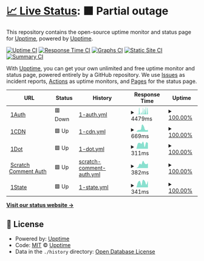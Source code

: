 # [📈 Live Status](https://status.onedot.cf): <!--live status--> **🟧 Partial outage**

This repository contains the open-source uptime monitor and status page for [Upptime](https://upptime.js.org), powered by [Upptime](https://github.com/upptime/upptime).

[![Uptime CI](https://github.com/onedotprojects/status/workflows/Uptime%20CI/badge.svg)](https://github.com/upptime/upptime/actions?query=workflow%3A%22Uptime+CI%22) [![Response Time CI](https://github.com/onedotprojects/status/workflows/Response%20Time%20CI/badge.svg)](https://github.com/upptime/upptime/actions?query=workflow%3A%22Response+Time+CI%22) [![Graphs CI](https://github.com/onedotprojects/status/workflows/Graphs%20CI/badge.svg)](https://github.com/upptime/upptime/actions?query=workflow%3A%22Graphs+CI%22) [![Static Site CI](https://github.com/onedotprojects/status/workflows/Static%20Site%20CI/badge.svg)](https://github.com/upptime/upptime/actions?query=workflow%3A%22Static+Site+CI%22) [![Summary CI](https://github.com/onedotprojects/status/workflows/Summary%20CI/badge.svg)](https://github.com/upptime/upptime/actions?query=workflow%3A%22Summary+CI%22)

With [Upptime](https://upptime.js.org), you can get your own unlimited and free uptime monitor and status page, powered entirely by a GitHub repository. We use [Issues](https://github.com/upptime/upptime/issues) as incident reports, [Actions](https://github.com/upptime/upptime/actions) as uptime monitors, and [Pages](https://status.onedot.cf) for the status page.

<!--start: status pages-->
<!-- This summary is generated by Upptime (https://github.com/upptime/upptime) -->
<!-- Do not edit this manually, your changes will be overwritten -->
<!-- prettier-ignore -->
| URL | Status | History | Response Time | Uptime |
| --- | ------ | ------- | ------------- | ------ |
| <img alt="" src="https://favicons.githubusercontent.com/auth.onedot.cf" height="13"> [1Auth](https://auth.onedot.cf) | 🟥 Down | [1-auth.yml](https://github.com/onedotprojects/status/commits/HEAD/history/1-auth.yml) | <details><summary><img alt="Response time graph" src="./graphs/1-auth/response-time-week.png" height="20"> 4479ms</summary><br><a href="https://status.onedot.cf/history/1-auth"><img alt="Response time 4797" src="https://img.shields.io/endpoint?url=https%3A%2F%2Fraw.githubusercontent.com%2Fonedotprojects%2Fstatus%2FHEAD%2Fapi%2F1-auth%2Fresponse-time.json"></a><br><a href="https://status.onedot.cf/history/1-auth"><img alt="24-hour response time 4745" src="https://img.shields.io/endpoint?url=https%3A%2F%2Fraw.githubusercontent.com%2Fonedotprojects%2Fstatus%2FHEAD%2Fapi%2F1-auth%2Fresponse-time-day.json"></a><br><a href="https://status.onedot.cf/history/1-auth"><img alt="7-day response time 4479" src="https://img.shields.io/endpoint?url=https%3A%2F%2Fraw.githubusercontent.com%2Fonedotprojects%2Fstatus%2FHEAD%2Fapi%2F1-auth%2Fresponse-time-week.json"></a><br><a href="https://status.onedot.cf/history/1-auth"><img alt="30-day response time 4797" src="https://img.shields.io/endpoint?url=https%3A%2F%2Fraw.githubusercontent.com%2Fonedotprojects%2Fstatus%2FHEAD%2Fapi%2F1-auth%2Fresponse-time-month.json"></a><br><a href="https://status.onedot.cf/history/1-auth"><img alt="1-year response time 4797" src="https://img.shields.io/endpoint?url=https%3A%2F%2Fraw.githubusercontent.com%2Fonedotprojects%2Fstatus%2FHEAD%2Fapi%2F1-auth%2Fresponse-time-year.json"></a></details> | <details><summary><a href="https://status.onedot.cf/history/1-auth">100.00%</a></summary><a href="https://status.onedot.cf/history/1-auth"><img alt="All-time uptime 100.00%" src="https://img.shields.io/endpoint?url=https%3A%2F%2Fraw.githubusercontent.com%2Fonedotprojects%2Fstatus%2FHEAD%2Fapi%2F1-auth%2Fuptime.json"></a><br><a href="https://status.onedot.cf/history/1-auth"><img alt="24-hour uptime 100.00%" src="https://img.shields.io/endpoint?url=https%3A%2F%2Fraw.githubusercontent.com%2Fonedotprojects%2Fstatus%2FHEAD%2Fapi%2F1-auth%2Fuptime-day.json"></a><br><a href="https://status.onedot.cf/history/1-auth"><img alt="7-day uptime 100.00%" src="https://img.shields.io/endpoint?url=https%3A%2F%2Fraw.githubusercontent.com%2Fonedotprojects%2Fstatus%2FHEAD%2Fapi%2F1-auth%2Fuptime-week.json"></a><br><a href="https://status.onedot.cf/history/1-auth"><img alt="30-day uptime 100.00%" src="https://img.shields.io/endpoint?url=https%3A%2F%2Fraw.githubusercontent.com%2Fonedotprojects%2Fstatus%2FHEAD%2Fapi%2F1-auth%2Fuptime-month.json"></a><br><a href="https://status.onedot.cf/history/1-auth"><img alt="1-year uptime 100.00%" src="https://img.shields.io/endpoint?url=https%3A%2F%2Fraw.githubusercontent.com%2Fonedotprojects%2Fstatus%2FHEAD%2Fapi%2F1-auth%2Fuptime-year.json"></a></details>
| <img alt="" src="https://favicons.githubusercontent.com/cdn.onedot.cf" height="13"> [1CDN](https://cdn.onedot.cf) | 🟩 Up | [1-cdn.yml](https://github.com/onedotprojects/status/commits/HEAD/history/1-cdn.yml) | <details><summary><img alt="Response time graph" src="./graphs/1-cdn/response-time-week.png" height="20"> 669ms</summary><br><a href="https://status.onedot.cf/history/1-cdn"><img alt="Response time 587" src="https://img.shields.io/endpoint?url=https%3A%2F%2Fraw.githubusercontent.com%2Fonedotprojects%2Fstatus%2FHEAD%2Fapi%2F1-cdn%2Fresponse-time.json"></a><br><a href="https://status.onedot.cf/history/1-cdn"><img alt="24-hour response time 415" src="https://img.shields.io/endpoint?url=https%3A%2F%2Fraw.githubusercontent.com%2Fonedotprojects%2Fstatus%2FHEAD%2Fapi%2F1-cdn%2Fresponse-time-day.json"></a><br><a href="https://status.onedot.cf/history/1-cdn"><img alt="7-day response time 669" src="https://img.shields.io/endpoint?url=https%3A%2F%2Fraw.githubusercontent.com%2Fonedotprojects%2Fstatus%2FHEAD%2Fapi%2F1-cdn%2Fresponse-time-week.json"></a><br><a href="https://status.onedot.cf/history/1-cdn"><img alt="30-day response time 587" src="https://img.shields.io/endpoint?url=https%3A%2F%2Fraw.githubusercontent.com%2Fonedotprojects%2Fstatus%2FHEAD%2Fapi%2F1-cdn%2Fresponse-time-month.json"></a><br><a href="https://status.onedot.cf/history/1-cdn"><img alt="1-year response time 587" src="https://img.shields.io/endpoint?url=https%3A%2F%2Fraw.githubusercontent.com%2Fonedotprojects%2Fstatus%2FHEAD%2Fapi%2F1-cdn%2Fresponse-time-year.json"></a></details> | <details><summary><a href="https://status.onedot.cf/history/1-cdn">100.00%</a></summary><a href="https://status.onedot.cf/history/1-cdn"><img alt="All-time uptime 100.00%" src="https://img.shields.io/endpoint?url=https%3A%2F%2Fraw.githubusercontent.com%2Fonedotprojects%2Fstatus%2FHEAD%2Fapi%2F1-cdn%2Fuptime.json"></a><br><a href="https://status.onedot.cf/history/1-cdn"><img alt="24-hour uptime 100.00%" src="https://img.shields.io/endpoint?url=https%3A%2F%2Fraw.githubusercontent.com%2Fonedotprojects%2Fstatus%2FHEAD%2Fapi%2F1-cdn%2Fuptime-day.json"></a><br><a href="https://status.onedot.cf/history/1-cdn"><img alt="7-day uptime 100.00%" src="https://img.shields.io/endpoint?url=https%3A%2F%2Fraw.githubusercontent.com%2Fonedotprojects%2Fstatus%2FHEAD%2Fapi%2F1-cdn%2Fuptime-week.json"></a><br><a href="https://status.onedot.cf/history/1-cdn"><img alt="30-day uptime 100.00%" src="https://img.shields.io/endpoint?url=https%3A%2F%2Fraw.githubusercontent.com%2Fonedotprojects%2Fstatus%2FHEAD%2Fapi%2F1-cdn%2Fuptime-month.json"></a><br><a href="https://status.onedot.cf/history/1-cdn"><img alt="1-year uptime 100.00%" src="https://img.shields.io/endpoint?url=https%3A%2F%2Fraw.githubusercontent.com%2Fonedotprojects%2Fstatus%2FHEAD%2Fapi%2F1-cdn%2Fuptime-year.json"></a></details>
| <img alt="" src="https://favicons.githubusercontent.com/onedot.cf" height="13"> [1Dot](https://onedot.cf) | 🟩 Up | [1-dot.yml](https://github.com/onedotprojects/status/commits/HEAD/history/1-dot.yml) | <details><summary><img alt="Response time graph" src="./graphs/1-dot/response-time-week.png" height="20"> 311ms</summary><br><a href="https://status.onedot.cf/history/1-dot"><img alt="Response time 334" src="https://img.shields.io/endpoint?url=https%3A%2F%2Fraw.githubusercontent.com%2Fonedotprojects%2Fstatus%2FHEAD%2Fapi%2F1-dot%2Fresponse-time.json"></a><br><a href="https://status.onedot.cf/history/1-dot"><img alt="24-hour response time 331" src="https://img.shields.io/endpoint?url=https%3A%2F%2Fraw.githubusercontent.com%2Fonedotprojects%2Fstatus%2FHEAD%2Fapi%2F1-dot%2Fresponse-time-day.json"></a><br><a href="https://status.onedot.cf/history/1-dot"><img alt="7-day response time 311" src="https://img.shields.io/endpoint?url=https%3A%2F%2Fraw.githubusercontent.com%2Fonedotprojects%2Fstatus%2FHEAD%2Fapi%2F1-dot%2Fresponse-time-week.json"></a><br><a href="https://status.onedot.cf/history/1-dot"><img alt="30-day response time 334" src="https://img.shields.io/endpoint?url=https%3A%2F%2Fraw.githubusercontent.com%2Fonedotprojects%2Fstatus%2FHEAD%2Fapi%2F1-dot%2Fresponse-time-month.json"></a><br><a href="https://status.onedot.cf/history/1-dot"><img alt="1-year response time 334" src="https://img.shields.io/endpoint?url=https%3A%2F%2Fraw.githubusercontent.com%2Fonedotprojects%2Fstatus%2FHEAD%2Fapi%2F1-dot%2Fresponse-time-year.json"></a></details> | <details><summary><a href="https://status.onedot.cf/history/1-dot">100.00%</a></summary><a href="https://status.onedot.cf/history/1-dot"><img alt="All-time uptime 100.00%" src="https://img.shields.io/endpoint?url=https%3A%2F%2Fraw.githubusercontent.com%2Fonedotprojects%2Fstatus%2FHEAD%2Fapi%2F1-dot%2Fuptime.json"></a><br><a href="https://status.onedot.cf/history/1-dot"><img alt="24-hour uptime 100.00%" src="https://img.shields.io/endpoint?url=https%3A%2F%2Fraw.githubusercontent.com%2Fonedotprojects%2Fstatus%2FHEAD%2Fapi%2F1-dot%2Fuptime-day.json"></a><br><a href="https://status.onedot.cf/history/1-dot"><img alt="7-day uptime 100.00%" src="https://img.shields.io/endpoint?url=https%3A%2F%2Fraw.githubusercontent.com%2Fonedotprojects%2Fstatus%2FHEAD%2Fapi%2F1-dot%2Fuptime-week.json"></a><br><a href="https://status.onedot.cf/history/1-dot"><img alt="30-day uptime 100.00%" src="https://img.shields.io/endpoint?url=https%3A%2F%2Fraw.githubusercontent.com%2Fonedotprojects%2Fstatus%2FHEAD%2Fapi%2F1-dot%2Fuptime-month.json"></a><br><a href="https://status.onedot.cf/history/1-dot"><img alt="1-year uptime 100.00%" src="https://img.shields.io/endpoint?url=https%3A%2F%2Fraw.githubusercontent.com%2Fonedotprojects%2Fstatus%2FHEAD%2Fapi%2F1-dot%2Fuptime-year.json"></a></details>
| <img alt="" src="https://favicons.githubusercontent.com/scratch.auth.onedot.cf" height="13"> [Scratch Comment Auth](https://scratch.auth.onedot.cf) | 🟩 Up | [scratch-comment-auth.yml](https://github.com/onedotprojects/status/commits/HEAD/history/scratch-comment-auth.yml) | <details><summary><img alt="Response time graph" src="./graphs/scratch-comment-auth/response-time-week.png" height="20"> 382ms</summary><br><a href="https://status.onedot.cf/history/scratch-comment-auth"><img alt="Response time 645" src="https://img.shields.io/endpoint?url=https%3A%2F%2Fraw.githubusercontent.com%2Fonedotprojects%2Fstatus%2FHEAD%2Fapi%2Fscratch-comment-auth%2Fresponse-time.json"></a><br><a href="https://status.onedot.cf/history/scratch-comment-auth"><img alt="24-hour response time 423" src="https://img.shields.io/endpoint?url=https%3A%2F%2Fraw.githubusercontent.com%2Fonedotprojects%2Fstatus%2FHEAD%2Fapi%2Fscratch-comment-auth%2Fresponse-time-day.json"></a><br><a href="https://status.onedot.cf/history/scratch-comment-auth"><img alt="7-day response time 382" src="https://img.shields.io/endpoint?url=https%3A%2F%2Fraw.githubusercontent.com%2Fonedotprojects%2Fstatus%2FHEAD%2Fapi%2Fscratch-comment-auth%2Fresponse-time-week.json"></a><br><a href="https://status.onedot.cf/history/scratch-comment-auth"><img alt="30-day response time 800" src="https://img.shields.io/endpoint?url=https%3A%2F%2Fraw.githubusercontent.com%2Fonedotprojects%2Fstatus%2FHEAD%2Fapi%2Fscratch-comment-auth%2Fresponse-time-month.json"></a><br><a href="https://status.onedot.cf/history/scratch-comment-auth"><img alt="1-year response time 645" src="https://img.shields.io/endpoint?url=https%3A%2F%2Fraw.githubusercontent.com%2Fonedotprojects%2Fstatus%2FHEAD%2Fapi%2Fscratch-comment-auth%2Fresponse-time-year.json"></a></details> | <details><summary><a href="https://status.onedot.cf/history/scratch-comment-auth">100.00%</a></summary><a href="https://status.onedot.cf/history/scratch-comment-auth"><img alt="All-time uptime 100.00%" src="https://img.shields.io/endpoint?url=https%3A%2F%2Fraw.githubusercontent.com%2Fonedotprojects%2Fstatus%2FHEAD%2Fapi%2Fscratch-comment-auth%2Fuptime.json"></a><br><a href="https://status.onedot.cf/history/scratch-comment-auth"><img alt="24-hour uptime 100.00%" src="https://img.shields.io/endpoint?url=https%3A%2F%2Fraw.githubusercontent.com%2Fonedotprojects%2Fstatus%2FHEAD%2Fapi%2Fscratch-comment-auth%2Fuptime-day.json"></a><br><a href="https://status.onedot.cf/history/scratch-comment-auth"><img alt="7-day uptime 100.00%" src="https://img.shields.io/endpoint?url=https%3A%2F%2Fraw.githubusercontent.com%2Fonedotprojects%2Fstatus%2FHEAD%2Fapi%2Fscratch-comment-auth%2Fuptime-week.json"></a><br><a href="https://status.onedot.cf/history/scratch-comment-auth"><img alt="30-day uptime 100.00%" src="https://img.shields.io/endpoint?url=https%3A%2F%2Fraw.githubusercontent.com%2Fonedotprojects%2Fstatus%2FHEAD%2Fapi%2Fscratch-comment-auth%2Fuptime-month.json"></a><br><a href="https://status.onedot.cf/history/scratch-comment-auth"><img alt="1-year uptime 100.00%" src="https://img.shields.io/endpoint?url=https%3A%2F%2Fraw.githubusercontent.com%2Fonedotprojects%2Fstatus%2FHEAD%2Fapi%2Fscratch-comment-auth%2Fuptime-year.json"></a></details>
| <img alt="" src="https://favicons.githubusercontent.com/state.onedot.cf" height="13"> [1State](https://state.onedot.cf) | 🟩 Up | [1-state.yml](https://github.com/onedotprojects/status/commits/HEAD/history/1-state.yml) | <details><summary><img alt="Response time graph" src="./graphs/1-state/response-time-week.png" height="20"> 341ms</summary><br><a href="https://status.onedot.cf/history/1-state"><img alt="Response time 341" src="https://img.shields.io/endpoint?url=https%3A%2F%2Fraw.githubusercontent.com%2Fonedotprojects%2Fstatus%2FHEAD%2Fapi%2F1-state%2Fresponse-time.json"></a><br><a href="https://status.onedot.cf/history/1-state"><img alt="24-hour response time 414" src="https://img.shields.io/endpoint?url=https%3A%2F%2Fraw.githubusercontent.com%2Fonedotprojects%2Fstatus%2FHEAD%2Fapi%2F1-state%2Fresponse-time-day.json"></a><br><a href="https://status.onedot.cf/history/1-state"><img alt="7-day response time 341" src="https://img.shields.io/endpoint?url=https%3A%2F%2Fraw.githubusercontent.com%2Fonedotprojects%2Fstatus%2FHEAD%2Fapi%2F1-state%2Fresponse-time-week.json"></a><br><a href="https://status.onedot.cf/history/1-state"><img alt="30-day response time 341" src="https://img.shields.io/endpoint?url=https%3A%2F%2Fraw.githubusercontent.com%2Fonedotprojects%2Fstatus%2FHEAD%2Fapi%2F1-state%2Fresponse-time-month.json"></a><br><a href="https://status.onedot.cf/history/1-state"><img alt="1-year response time 341" src="https://img.shields.io/endpoint?url=https%3A%2F%2Fraw.githubusercontent.com%2Fonedotprojects%2Fstatus%2FHEAD%2Fapi%2F1-state%2Fresponse-time-year.json"></a></details> | <details><summary><a href="https://status.onedot.cf/history/1-state">100.00%</a></summary><a href="https://status.onedot.cf/history/1-state"><img alt="All-time uptime 100.00%" src="https://img.shields.io/endpoint?url=https%3A%2F%2Fraw.githubusercontent.com%2Fonedotprojects%2Fstatus%2FHEAD%2Fapi%2F1-state%2Fuptime.json"></a><br><a href="https://status.onedot.cf/history/1-state"><img alt="24-hour uptime 100.00%" src="https://img.shields.io/endpoint?url=https%3A%2F%2Fraw.githubusercontent.com%2Fonedotprojects%2Fstatus%2FHEAD%2Fapi%2F1-state%2Fuptime-day.json"></a><br><a href="https://status.onedot.cf/history/1-state"><img alt="7-day uptime 100.00%" src="https://img.shields.io/endpoint?url=https%3A%2F%2Fraw.githubusercontent.com%2Fonedotprojects%2Fstatus%2FHEAD%2Fapi%2F1-state%2Fuptime-week.json"></a><br><a href="https://status.onedot.cf/history/1-state"><img alt="30-day uptime 100.00%" src="https://img.shields.io/endpoint?url=https%3A%2F%2Fraw.githubusercontent.com%2Fonedotprojects%2Fstatus%2FHEAD%2Fapi%2F1-state%2Fuptime-month.json"></a><br><a href="https://status.onedot.cf/history/1-state"><img alt="1-year uptime 100.00%" src="https://img.shields.io/endpoint?url=https%3A%2F%2Fraw.githubusercontent.com%2Fonedotprojects%2Fstatus%2FHEAD%2Fapi%2F1-state%2Fuptime-year.json"></a></details>

<!--end: status pages-->

[**Visit our status website →**](https://status.onedot.cf)

## 📄 License

- Powered by: [Upptime](https://github.com/upptime/upptime)
- Code: [MIT](./LICENSE) © [Upptime](https://upptime.js.org)
- Data in the `./history` directory: [Open Database License](https://opendatacommons.org/licenses/odbl/1-0/)
